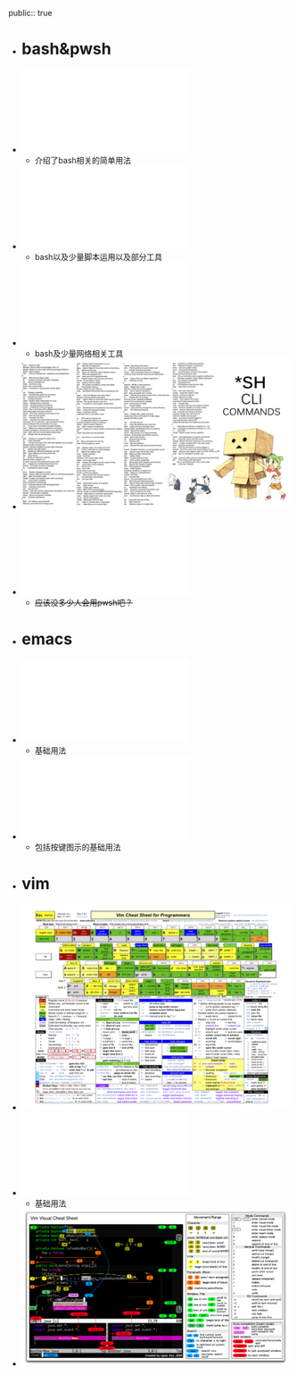 public:: true

- # bash&pwsh
- ![davechild_linux-command-line.bw.pdf](../assets/davechild_linux-command-line.bw_1692670840109_0.pdf)
	- 介绍了bash相关的简单用法
- ![Linux_bash_cheat_sheet-1.pdf](../assets/Linux_bash_cheat_sheet-1_1692670850110_0.pdf)
	- bash以及少量脚本运用以及部分工具
- ![Linux-Cheat-Sheet-Sponsored-By-Loggly.pdf](../assets/Linux-Cheat-Sheet-Sponsored-By-Loggly_1692670854926_0.pdf)
	- bash及少量网络相关工具
- ![Linux-Command-Line-Guide.png](../assets/Linux-Command-Line-Guide_1692670864366_0.png)
- ![powershell-basic-cheat-sheet2.pdf](../assets/powershell-basic-cheat-sheet2_1692670869863_0.pdf)
	- ~~应该没多少人会用pwsh吧？~~
- # emacs
- ![Cheatsheet-emacs.pdf](../assets/Cheatsheet-emacs_1692670894529_0.pdf)
	- 基础用法
- ![EmacsCheatSheet_iupui.pdf](../assets/EmacsCheatSheet_iupui_1692670904379_0.pdf)
	- 包括按键图示的基础用法
- # vim
- ![vim_cheat_sheet_for_programmers_screen.png](../assets/vim_cheat_sheet_for_programmers_screen_1692670919932_0.png)
- ![vim-cheatsheet.pdf](../assets/vim-cheatsheet_1692670940068_0.pdf)
	- 基础用法
- ![vim-cheat-sheet-en.png](../assets/vim-cheat-sheet-en_1692670948050_0.png)